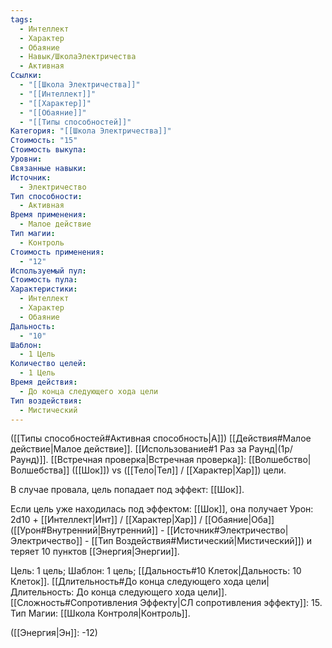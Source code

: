 ```yaml
---
tags:
  - Интеллект
  - Характер
  - Обаяние
  - Навык/ШколаЭлектричества
  - Активная
Ссылки:
  - "[[Школа Электричества]]"
  - "[[Интеллект]]"
  - "[[Характер]]"
  - "[[Обаяние]]"
  - "[[Типы способностей]]"
Категория: "[[Школа Электричества]]"
Стоимость: "15"
Стоимость выкупа: 
Уровни: 
Связанные навыки: 
Источник:
  - Электричество
Тип способности:
  - Активная
Время применения:
  - Малое действие
Тип магии:
  - Контроль
Стоимость применения:
  - "12"
Используемый пул: 
Стоимость пула: 
Характеристики:
  - Интеллект
  - Характер
  - Обаяние
Дальность:
  - "10"
Шаблон:
  - 1 Цель
Количество целей:
  - 1 Цель
Время действия:
  - До конца следующего хода цели
Тип воздействия:
  - Мистический
---
```

([[Типы способностей#Активная способность|А]]) [[Действия#Малое действие|Малое действие]]. [[Использование#1 Раз за Раунд|(1р/Раунд)]]. [[Встречная проверка|Встречная проверка]]: [[Волшебство|Волшебства]] ([[Шок]]) vs ([[Тело|Тел]] / [[Характер|Хар]]) цели. 

В случае провала, цель попадает под эффект: [[Шок]].

Если цель уже находилась под эффектом: [[Шок]], она получает Урон: 2d10 + [[Интеллект|Инт]] / [[Характер|Хар]] / [[Обаяние|Оба]] ([[Урон#Внутренний|Внутренний]] - [[Источник#Электричество|Электричество]] - [[Тип Воздействия#Мистический|Мистический]]) и теряет 10 пунктов [[Энергия|Энергии]]. 

Цель: 1 цель; Шаблон: 1 цель; [[Дальность#10 Клеток|Дальность: 10 Клеток]]. [[Длительность#До конца следующего хода цели|Длительность: До конца следующего хода цели]]. 
[[Сложность#Cопротивления Эффекту|СЛ сопротивления эффекту]]: 15. 
Тип Магии: [[Школа Контроля|Контроль]]. 

([[Энергия|Эн]]: -12)